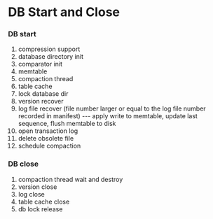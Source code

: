 # DB Start and Close

### DB start

1. compression support
2. database directory init
3. comparator init
4. memtable
5. compaction thread
6. table cache
7. lock database dir
8. version recover
9. log file recover (file number larger or equal to the log file number recorded in manifest) --- apply write to memtable, update last sequence, flush memtable to disk
10. open transaction log
11. delete obsolete file
12. schedule compaction



### DB close

1. compaction thread wait and destroy
2. version close
3. log close
4. table cache close
5. db lock release